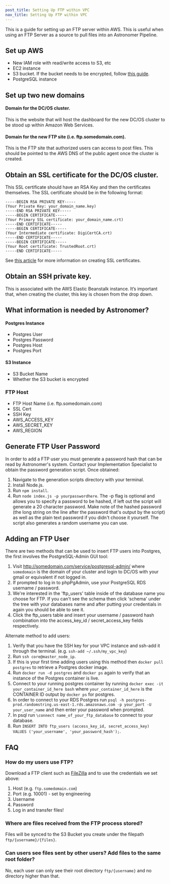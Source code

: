 ```yaml
---
post_title: Setting Up FTP within VPC
nav_title: Setting Up FTP within VPC
---
```


This is a guide for setting up an FTP server within AWS. This is useful when using an FTP Server as a source to pull files into an Astronomer Pipeline.

## Set up AWS

- New IAM role with read/write access to S3, etc
- EC2 instance
- S3 bucket.  If the bucket needs to be encrypted, follow [this guide](http://docs.aws.amazon.com/AmazonS3/latest/dev/UsingServerSideEncryption.html).
- PostgreSQL instance

## Set up two new domains

#### Domain for the DC/OS cluster.
This is the website that will host the dashboard for the new DC/OS cluster to be stood up within Amazon Web Services.

#### Domain for the new FTP site (i.e. ftp.somedomain.com).
This is the FTP site that authorized users can access to post files.  This should be pointed to the AWS DNS of the public agent once the cluster is created.

 ## Obtain an SSL certificate for the DC/OS cluster.
 This SSL certificate should have an RSA Key and then the certificates themselves.  The SSL certificate should be in the following format:

````
-----BEGIN RSA PRIVATE KEY-----
(Your Private Key: your_domain_name.key)
-----END RSA PRIVATE KEY-----
-----BEGIN CERTIFICATE-----
(Your Primary SSL certificate: your_domain_name.crt)
-----END CERTIFICATE-----
-----BEGIN CERTIFICATE-----
(Your Intermediate certificate: DigiCertCA.crt)
-----END CERTIFICATE-----
-----BEGIN CERTIFICATE-----
(Your Root certificate: TrustedRoot.crt)
-----END CERTIFICATE-----
````

See [this article](https://www.digicert.com/ssl-support/pem-ssl-creation.htm) for more information on creating SSL certificates.

## Obtain an SSH private key.
This is associated with the AWS Elastic Beanstalk instance.  It’s important that, when creating the cluster, this key is chosen from the drop down.

## What information is needed by Astronomer?

#### Postgres Instance

- Postgres User
- Postgres Password
- Postgres Host
- Postgres Port

#### S3 Instance

- S3 Bucket Name
- Whether the S3 bucket is encrypted

### FTP Host
- FTP Host Name (i.e. ftp.somedomain.com)
- SSL Cert
- SSH Key
- AWS_ACCESS_KEY
- AWS_SECRET_KEY
- AWS_REGION

## Generate FTP User Password
In order to add a FTP user you must generate a password hash that can be read by Astronomer's system. Contact your Implementation Specialist to obtain the password generation script.  Once obtained:
1. Navigate to the generation scripts directory with your terminal.
2. Install Node.js.
3. Run `npm install`.
4. Run `node index.js -p yourpasswordhere`.  The -p flag is optional and allows you to specify a password to be hashed, if left out the script will generate a 20 character password.  Make note of the hashed password (the long string on the line after the password that's output by the script) as well as the plain text password if you didn't choose it yourself.  The script also generates a random username you can use.

## Adding an FTP User
There are two methods that can be used to insert FTP users into Postgres, the first involves the PostgreSQL-Admin GUI tool:
1. Visit http://somedomain.com/service/postgresql-admin/ where `somedomain` is the domain of your cluster and login to DC/OS with your gmail or equivalent if not logged in.
2. If prompted to log in to phpPgAdmin, use your PostgreSQL RDS username / password.
3. We're interested in the 'ftp_users' table inside of the database name you choose for FTP.  If you can't see the schema then click 'schema' under the tree with your databases name and after putting your credentials in again you should be able to see it.
4. Click the ftp_users table and insert your username / password hash combination into the access_key_id / secret_access_key fields respectively.

Alternate method to add users:
1. Verify that you have the SSH key for your VPC instance and ssh-add it through the terminal.  (e.g. `ssh-add ~/.ssh/my_vpc_key`)
2. Run `ssh core@master_node_ip`.
3. If this is your first time adding users using this method then `docker pull postgres` to retrieve a Postgres docker image.
4. Run `docker run -d postgres` and `docker ps` again to verify that an instance of the Postgres container is live.
5. Connect to your running postgres container by running `docker exec -it your_container_id_here bash` where `your_container_id_here` is the CONTAINER ID output by `docker ps` for postgres.
6. In order to connect to your RDS Postgres run `psql -h postgres-prod.randomstring.us-east-1.rds.amazonaws.com -p your_port -U your_user_name` and then enter your password when prompted.
7. In psql run `\connect name_of_your_ftp_database` to connect to your database.
8. Run `INSERT INTO ftp_users (access_key_id, secret_access_key) VALUES ('your_username', 'your_password_hash');`.

## FAQ

### How do my users use FTP?
Download a FTP client such as [FileZilla](https://filezilla-project.org/) and to use the credentials we set above:
1. Host (e.g. `ftp.somedomain.com`)
2. Port (e.g. 10001) - set by engineering
3. Username
4. Password
5. Log in and transfer files!

### Where are files received from the FTP process stored?
Files will be synced to the S3 Bucket you create under the filepath `ftp/{username}/{files}`.

### Can users see files sent by other users?  Add files to the same root folder?
No, each user can only see their root directory `ftp/{username}` and no directory higher than that.
